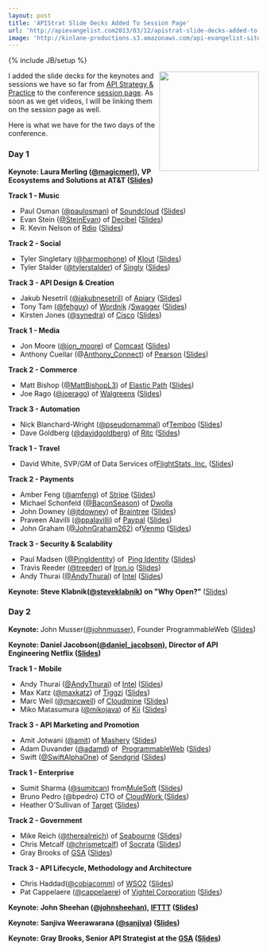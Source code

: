 ```yaml
---
layout: post
title: 'APIStrat Slide Decks Added To Session Page'
url: 'http://apievangelist.com2013/03/12/apistrat-slide-decks-added-to-session-page/'
image: 'http://kinlane-productions.s3.amazonaws.com/api-evangelist-site/blog/api-strategy-practice-event-2-sold-out.png'
---
```

{% include JB/setup %}
<p>
     <a href="http://www.apistrategyconference.com/"><img src="https://s3.amazonaws.com/kinlane-productions/events/api-strategy-practice-conference/api-strategy-practice-event-2-sold-out.png"  width="200" align="right" /></a>
</p>
<p>
     I added the slide decks for the keynotes and sessions we have so far from <a href="http://www.apistrategyconference.com/">API Strategy &amp; Practice</a> to the conference <a href="http://apistrategyconference.com/sessions.php">session page</a>. As soon as we get videos, I will be linking them on the session page as well.
</p>
<p>
     Here is what we have for the two days of the conference.
</p>
<h3>
     Day 1
</h3>
<p>
     <strong>Keynote: <strong >Laura Merling (<a href="https://twitter.com/magicmerl">@magicmerl</a>), VP Ecosystems and Solutions at AT&amp;T (<a href="/2013NYC/sessions/laura-merling-3-things-you-need-to-turn-your-enterprise-into-a-platform.php" target="_blank">Slides</a>)</strong></strong>
</p>
<p>
     <strong>Track 1 - Music</strong>
</p>
<ul >
     <li>Paul Osman (<a href="http://twitter.com/paulosman">@paulosman</a>) of <a title="Soundcloud" href="http://soundcloud.com/">Soundcloud</a> (<a href="/2013NYC/sessions/paul-osman-building-soundcloud-on-the-soundcloud-api.php" target="_blank">Slides</a>)
     </li>
     <li>Evan Stein (<a href="https://twitter.com/steinevan">@SteinEvan</a>) of <a title="Decibel" href="http://decibel.net/">Decibel</a> (<a href="/2013NYC/sessions/evan-stein-creating-a-rich-api.php" target="_blank">Slides</a>)
     </li>
     <li>R. Kevin Nelson of <a href="http://www.rdio.com/">Rdio</a> (<a href="/2013NYC/sessions/r-kevin-nelson-rdio-api-the-future-of-music-apis.php" target="_blank">Slides</a>)
     </li>
</ul>
<p>
     <strong>Track 2 - Social</strong>
</p>
<ul >
     <li>Tyler Singletary (<a href="http://www.twitter.com/harmophone/" target="_blank">@harmophone</a>) of <a title="Klout" href="http://klout.com/">Klout</a> (<a href="/2013NYC/sessions/tyler-singletary-platforming.php" target="_blank">Slides</a>)
     </li>
     <li>Tyler Stalder (<a href="https://twitter.com/tylerstalder">@tylerstalder</a>) of <a title="Singly" href="http://www.singly.com/" target="_blank">Singly</a> (<a href="/2013NYC/sessions/tyler-stalder-this-session-requires-a-valid-access-token.php" target="_blank">Slides</a>)
     </li>
</ul>
<p>
     <strong>Track 3 - API Design &amp; Creation</strong>
</p>
<ul >
     <li>Jakub Nesetril (<a href="http://twitter.com/jakubnesetril/" target="_blank">@jakubnesetril</a>) of <a title="Apiary" href="http://apiary.io/">Apiary</a> (<a href="/2013NYC/sessions/jakub-nesetril-the-art-of-building-apis.php" target="_blank">Slides</a>)
     </li>
     <li>Tony Tam (<a href="http://twitter.com/fehguy/" target="_blank">@fehguy</a>) of <a title="Wordnik" href="http://www.wordnik.com/">Wordnik</a> /<a title="Swagger" href="http://swagger.wordnik.com/">Swagger</a> (<a href="/2013NYC/sessions/tony-tam-swagger-for-your-rest-api.php" target="_blank">Slides</a>)
     </li>
     <li>Kirsten Jones (<a href="https://twitter.com/synedra">@synedra</a>) of <a href="http://www.cisco.com/">Cisco</a> (<a href="/2013NYC/sessions/kirsten-jones-building-apis-for-developers.php" target="_blank">Slides</a>)
     </li>
</ul>
<p>
     <strong>Track 1 - Media</strong>
</p>
<ul >
     <li>Jon Moore (<a href="http://twitter.com/jon_moore/" target="_blank">@jon_moore</a>) of <a title="Comcast" href="http://xfinity.comcast.net/">Comcast</a> (<a href="/2013NYC/sessions/jon-moore-hypermedia-apis-for-the-enterprise.php" target="_blank">Slides</a>)
     </li>
     <li>Anthony Cuellar (@<a href="https://twitter.com/Anthony_Connect">Anthony_Connect</a>) of <a title="Pearson" href="http://developer.pearson.com/">Pearson</a> (<a href="/2013NYC/sessions/anthony-cuellar-pearson.php" target="_blank">Slides</a>)
     </li>
</ul>
<p>
     <strong>Track 2 - Commerce</strong>
</p>
<ul >
     <li>Matt Bishop (<a href="https://twitter.com/MattBishopL3">@MattBishopL3</a>) of <a title="Elastic Path" href="http://www.elasticpath.com/">Elastic Path</a> (<a href="/2013NYC/sessions/matt-bishop-apis-seek-ltrs.php" target="_blank">Slides</a>)
     </li>
     <li>Joe Rago (<a href="https://twitter.com/joerago">@joerago</a>) of <a href="http://www.walgreens.com/">Walgreens</a> (<a href="/2013NYC/sessions/joe-rago-putting-an-api-on-our-stores.php" target="_blank">Slides</a>)
     </li>
</ul>
<p>
     <strong>Track 3 - Automation</strong>
</p>
<ul >
     <li>Nick Blanchard-Wright (<a href="https://twitter.com/pseudomammal">@pseudomammal</a>) of<a title="Temboo" href="https://www.temboo.com/">Temboo</a> (<a href="/2013NYC/sessions/nick-blanchard-wright-scaling-api-access.php" target="_blank">Slides</a>)
     </li>
     <li>Dave Goldberg (<a href="http://mce_host/admin/page/@davidgoldberg">@davidgoldberg</a>) of <a title="Ritc" href="http://getritc.com/">Ritc</a> (<a href="/2013NYC/sessions/dave-goldberg-api-automation-as-a-craft.php" target="_blank">Slides</a>)
     </li>
</ul>
<p>
     <strong>Track 1 - Travel</strong>
</p>
<ul >
     <li>David White, SVP/GM of Data Services of<a href="http://www.flightstats.com/go/Home/home.do">FlightStats, Inc.</a> (<a href="/2013NYC/sessions/david-white-the-future-of-apis-in-travel.php" target="_blank">Slides</a>)
     </li>
</ul>
<p>
     <strong>Track 2 - Payments</strong>
</p>
<ul >
     <li>Amber Feng (<a href="http://twitter.com/amfeng/" target="_blank">@amfeng</a>) of <a title="Stripe" href="https://stripe.com/">Stripe</a> (<a href="/2013NYC/sessions/amber-feng-building-stripes-api.php" target="_blank">Slides</a>)
     </li>
     <li>Michael Schonfeld (<a href="http://twitter.com/BaconSeason/" target="_blank">@BaconSeason</a>) of <a title="Dwolla" href="https://www.dwolla.com/">Dwolla</a>
     </li>
     <li>John Downey (<a href="https://twitter.com/jtdowney">@jtdowney</a>) of <a href="https://www.braintreepayments.com/">Braintree</a> (<a href="/2013NYC/sessions/john-downey-john-graham-mobile-future.php" target="_blank">Slides</a>)
     </li>
     <li>Praveen Alavilli (<a href="https://twitter.com/ppalavilli">@ppalavilli</a>) of <a title="Paypal" href="https://www.paypal.com/">Paypal</a> (<a href="/2013NYC/sessions/praveen-alavilli-providing-full-featured-payments-api-at-scale.php" target="_blank">Slides</a>)
     </li>
     <li>John Graham (<a href="https://twitter.com/JohnGraham262">@JohnGraham262</a>) of<a href="https://venmo.com/">Venmo</a> (<a href="https://www.dropbox.com/s/uif1i2c0mswlsda/Mobile-Future-API%20Strategy-Braintree-Venmo.pdf" target="_blank">Slides</a>)
     </li>
</ul>
<p>
     <strong>Track 3 - Security &amp; Scalability</strong>
</p>
<ul >
     <li>Paul Madsen (<a href="https://twitter.com/pingidentity">@PingIdentity</a>) of  <a title="Ping Identitiy" href="https://www.pingidentity.com/">Ping Identity</a> (<a href="/2013NYC/sessions/paul-madsen-oauth-20-plays-well-with-others.php" target="_blank">Slides</a>)
     </li>
     <li>Travis Reeder (<a href="http://twitter.com/treeder/" target="_blank">@treeder</a>) of <a title="Iron.io" href="http://www.iron.io/">Iron.io</a> (<a href="https://docs.google.com/presentation/d/1TBj68czYmshN4ED16QXsIu0ms3PHk028s7lDVED9CcE/pub?start=false&amp;loop=false&amp;delayms=3000slide=id.p" target="_blank">Slides</a>)
     </li>
     <li>Andy Thurai (<a href="https://twitter.com/AndyThurai">@AndyThurai</a>) of <a title="Intel Security Gateways" href="http://blogs.intel.com/security-gateways/2011/09/13/essential_elements_of_api_mana/">Intel</a> (<a href="/2013NYC/sessions/andy-thurai-building-enterprise-grade-apis.php" target="_blank">Slides</a>)
     </li>
</ul>
<p>
     <strong>Keynote: Steve Klabnik(<a href="https://twitter.com/steveklabnik">@steveklabnik</a>) on "Why Open?" </strong>(<a href="/2013NYC/sessions/steve-klabnik-why-open.php" target="_blank">Slides</a>)
</p>
<h3>
     Day 2
</h3>
<p>
     <strong>Keynote: </strong>John Musser(<a href="https://twitter.com/johnmusser">@johnmusser</a>), Founder ProgrammableWeb (<a href="/2013NYC/sessions/john-musser-api-business-models.php" target="_blank">Slides</a>)
</p>
<p>
     <strong><strong>Keynote: </strong>Daniel Jacobson(<a href="https://twitter.com/daniel_jacobson">@daniel_jacobson</a>), Director of API Engineering Netflix (<a href="/2013NYC/sessions/daniel-jacobson-the-structure-of-api-revolutions.php" target="_blank">Slides</a>)</strong>
</p>
<p>
     <strong>Track 1 - Mobile</strong>
</p>
<ul >
     <li>Andy Thurai (<a href="https://twitter.com/AndyThurai">@AndyThurai</a>) of <a title="Intel Security Gateways" href="http://blogs.intel.com/security-gateways/2011/09/13/essential_elements_of_api_mana/">Intel</a> (<a href="/2013NYC/sessions/andy-thurai-building-blocks-for-apis-mobile-ready.php" target="_blank">Slides</a>)
     </li>
     <li>Max Katz (<a href="http://twitter.com//" target="_blank">@maxkatz</a>) of <a title="Tiggzi" href="http://tiggzi.com/home">Tiggzi</a> (<a href="/2013NYC/sessions/max-katz-tiggzi-cloud-based-mobile-app-platform.php" target="_blank">Slides</a>)
     </li>
     <li>Marc Weil (<a href="http://twitter.com/marcweil/" target="_blank">@marcweil</a>) of <a title="Cloudmine" href="https://cloudmine.me/">Cloudmine</a> (<a href="/2013NYC/sessions/marc-weil-the-importance-of-reachability.php" target="_blank">Slides</a>)
     </li>
     <li>Miko Matasumura (<a href="http://twitter.com/mikojava/" target="_blank">@mikojava</a>) of <a title="Kii" href="http://www.kii.com/en/technology">Kii</a> (<a href="/2013NYC/sessions/miko-matsumura-we-help-apps-grow-into-global-business.php">Slides</a>)
     </li>
</ul>
<p>
     <strong>Track 3 - API Marketing and Promotion</strong>
</p>
<ul >
     <li>Amit Jotwani (<a href="http://twitter.com/amit/" target="_blank">@amit</a>) of <a title="Mashery" href="http://www.mashery.com/">Mashery</a> (<a href="/2013NYC/sessions/amit-jotwani-unpacking-developer-experience.php" target="_blank">Slides</a>)
     </li>
     <li>Adam Duvander (<a href="https://twitter.com/adamd">@adamd</a>) of  <a title="ProgrammableWeb" href="http://www.programmableweb.com/">ProgrammableWeb</a> (<a href="/2013NYC/sessions/adam-duvander-make-your-api-irresistable.php" target="_blank">Slides</a>)
     </li>
     <li>Swift (<a href="http://twitter.com/SwiftAlphaOne/" target="_blank">@SwiftAlphaOne</a>) of <a title="SendGrid" href="http://sendgrid.com/">Sendgrid</a> (<a href="/2013NYC/sessions/swift-alpha-one-saving-hackathons.php" target="_blank">Slides</a>)
     </li>
</ul>
<p>
     <strong>Track 1 - Enterprise</strong>
</p>
<ul >
     <li>Sumit Sharma (<a href="https://twitter.com/sumitcan">@sumitcan</a>) from<a href="http://mulesoft.com/">MuleSoft</a> (<a href="/2013NYC/sessions/sumit-sharma-enterprise-is-the-new-saas.php" target="_blank">Slides</a>)
     </li>
     <li>Bruno Pedro (@bpedro) CTO of <a href="https://cloudwork.com/" target="_blank">CloudWork </a>(<a href="http://www.slideshare.net/bpedro/bruno-pedrocloudwork" target="_blank">Slides</a>)
     </li>
     <li>Heather O’Sullivan of <a title="Target" href="http://www.target.com/" target="_blank">Target</a> (<a href="/2013NYC/sessions/heather-osullivan-logging-and-monitoring-apis.php" target="_blank">Slides</a>)
     </li>
</ul>
<p>
     <strong>Track 2 - Government</strong>
</p>
<ul >
     <li>Mike Reich (<a href="http://twitter.com/therealreich/" target="_blank">@therealreich</a>) of <a title="Seabourne consulting" href="http://seabourneinc.com/">Seabourne</a> (<a href="/2013NYC/sessions/mike-reich-an-opportunity-for-gov-apis.php" target="_blank">Slides</a>)
     </li>
     <li>Chris Metcalf (<a href="http://twitter.com/chrismetcalf/" target="_blank">@chrismetcalf</a>) of <a title="Socrata" href="http://www.socrata.com/">Socrata</a> (<a href="/2013NYC/sessions/chris-metcalf-government-apis-open-innovation.php" target="_blank">Slides</a>)
     </li>
     <li>Gray Brooks of <a href="http://gsa.gov/">GSA</a> (<a href="/2013NYC/sessions/gray-brooks-apis-in-government.php" target="_blank">Slides</a>)
     </li>
</ul>
<p>
     <strong>Track 3 - API Lifecycle, Methodology and Architecture</strong>
</p>
<ul >
     <li>Chris Haddad(<a href="http://twitter.com/cobiacomm/" target="_blank">@cobiacomm</a>) of <a title="WSO2 API Manager" href="http://wso2.com/products/api-manager/">WSO2</a> (<a href="/2013NYC/sessions/chris-haddad-adopt-an-api-product-mindset.php" target="_blank">Slides</a>)
     </li>
     <li>Pat Cappelaere (<a href="https://twitter.com/cappelaere">@cappelaere</a>) of <a title="Vightel" href="http://www.vightel.com/">Vightel Corporation</a> (<a href="/2013NYC/sessions/pat-cappelaere-is-it-api-time-for-a-new-strategy.php" target="_blank">Slides</a>)
     </li>
</ul>
<p>
     <strong><strong><strong>Keynote: </strong>John Sheehan<strong> (<a href="https://twitter.com/johnsheehan">@johnsheehan</a>)</strong>, <a title="IFTT" href="https://ifttt.com/">IFTTT</a> (<a href="/2013NYC/sessions/john-sheehan-apis-for-humans.php" target="_blank">Slides</a>)</strong></strong>
</p>
<p>
     <strong><strong><strong><strong><strong>Keynote: </strong>Sanjiva Weerawarana (<a href="https://twitter.com/sanjiva">@sanjiva</a>) (<a href="/sanjiva-weerawarana-beyond-apis-creating-an-ecosystem-around-your-business.php" target="_blank">Slides</a>)</strong></strong></strong></strong>
</p>
<p>
     <strong><strong><strong><strong><strong>Keynote: </strong>Gray Brooks, Senior API Strategist at the <a href="http://gsa.gov/">GSA</a> (<a href="https://www.dropbox.com/s/mbc6w9n6rdlnk61/APIStrategyConference-GrayBrooks-keynote.pdf" target="_blank">Slides</a>)</strong></strong></strong></strong>
</p>
